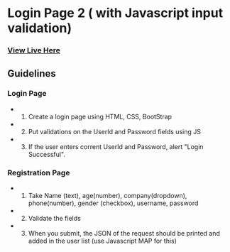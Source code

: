# Login Page 2 ( with Javascript input validation)

### [View Live Here](https://swarnadeepghosh.github.io/login2/)

## Guidelines

### Login Page
- 1. Create a login page using HTML, CSS, BootStrap
- 2. Put validations on the UserId and Password fields using JS
- 3. If the user enters corrent UserId and Password, alert "Login Successful".

### Registration Page
- 1. Take Name (text), age(number), company(dropdown), phone(number), gender (checkbox), username, password
- 2. Validate the fields
- 3. When you submit, the JSON of the request should be printed and added in the user list (use Javascript MAP for this)
